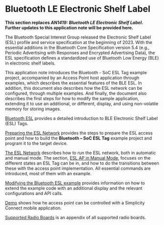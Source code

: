 # Bluetooth LE Electronic Shelf Label

**This section replaces *AN1419: Bluetooth LE Electronic Shelf Label*. Further updates to this application note will be provided here.**

The Bluetooth Special Interest Group released the Electronic Shelf Label (ESL) profile and service specification at the beginning of 2023. With the essential additions in the Bluetooth Core Specification version 5.4 (e.g., Periodic Advertising with Responses and Encrypted Advertising Data), the ESL specification defines a standardized use of Bluetooth Low Energy (BLE) in electronic shelf labels.

This application note introduces the Bluetooth - SoC ESL Tag example project, accompanied by an Access Point host application through examples, which describes the essential features of the BLE ESL. In addition, this document also describes how the ESL network can be configured, through multiple examples. And finally, the document also describes the first steps for how to modify the sample application, extending it to use an additional, or different, display, and using non-volatile memory for storing images.

[Bluetooth ESL](./04-bluetooth-esl) provides a detailed introduction to BLE Electronic Shelf Label (ESL) Tags.

[Preparing the ESL Network](./05-preparing-the-esl-network) provides the steps to prepare the ESL access point and how to build the **Bluetooth – SoC ESL Tag** example project and program it to the target device.

[The ESL Network](./06-the-esl-network) describes how to run the ESL network, both in automatic and manual mode. The section, [ESL AP in Manual Mode](./06-the-esl-network#esl-ap-in-manual-mode), focuses on the different states an ESL Tag can be in, and how to do the transitions between these with the access point implementation. All essential commands are introduced, most of them with an example.

[Modifying the Bluetooth ESL example](./07-modifying-the-bluetooth-esl-examples) provides information on how to extend the example code with an additional display and the relevant configurations and API calls.

[Demo](./08-demo) shows how he access point can be controlled with a Simplicity Connect mobile application.

[Supported Radio Boards](./10-supported-radio-boards) is an appendix of all supported radio boards.

